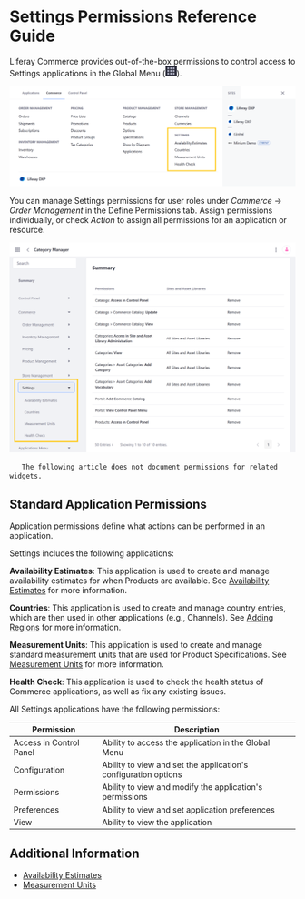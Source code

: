 # Settings Permissions Reference Guide

Liferay Commerce provides out-of-the-box permissions to control access to Settings applications in the Global Menu (![Global Menu](../../images/icon-applications-menu.png)).

![Control access to Settings applications.](./settings-permissions-reference-guide/images/01.png)

You can manage Settings permissions for user roles under *Commerce* &rarr; *Order Management* in the Define Permissions tab. Assign permissions individually, or check *Action* to assign all permissions for an application or resource.

![Manage Settings permissions for user roles in the Define Permissions tab.](./settings-permissions-reference-guide/images/02.png)

```note::
   The following article does not document permissions for related widgets.
```

## Standard Application Permissions

Application permissions define what actions can be performed in an application.

Settings includes the following applications:

**Availability Estimates**: This application is used to create and manage availability estimates for when Products are available. See [Availability Estimates](../../managing-a-catalog/managing-inventory/availability-estimates.md) for more information.

**Countries**: This application is used to create and manage country entries, which are then used in other applications (e.g., Channels). See [Adding Regions](../../store-administration/adding-regions.md) for more information. <!--TASK: replace when general article on Countries is written.-->

**Measurement Units**: This application is used to create and manage standard measurement units that are used for Product Specifications. See [Measurement Units](../../store-administration/configuring-shipping-methods/measurement-units.md) for more information.

**Health Check**: This application is used to check the health status of Commerce applications, as well as fix any existing issues. <!--TASK: Add link when general article on Health Check is written.-->

All Settings applications have the following permissions:

| Permission | Description |
| --- | --- |
| Access in Control Panel | Ability to access the application in the Global Menu |
| Configuration | Ability to view and set the application's configuration options |
| Permissions | Ability to view and modify the application's permissions |
| Preferences | Ability to view and set application preferences |
| View | Ability to view the application |

## Additional Information

* [Availability Estimates](../../managing-a-catalog/managing-inventory/availability-estimates.md)
* [Measurement Units](../../store-administration/configuring-shipping-methods/measurement-units.md)
